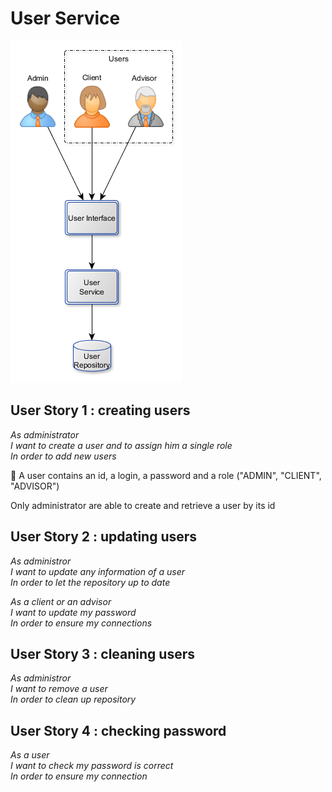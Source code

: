 # User Service

<img src="UserService.png"/>

## User Story 1 : creating users

*As administrator<br>*
*I want to create a user and to assign him a single role<br>*
*In order to add new users<br>*

:speech_balloon: A user contains an id, a login, a password and a role ("ADMIN", "CLIENT", "ADVISOR")<br>

Only administrator are able to create and retrieve a user by its id

## User Story 2 : updating users

*As administror<br>*
*I want to update any information of a user<br>*
*In order to let the repository up to date<br>*

*As a client or an advisor<br>*
*I want to update my password<br>*
*In order to ensure my connections<br>*

## User Story 3 : cleaning users

*As administror<br>*
*I want to remove a user<br>*
*In order to clean up repository<br>*

## User Story 4 : checking password

*As a user<br>*
*I want to check my password is correct<br>*
*In order to ensure my connection<br>*
